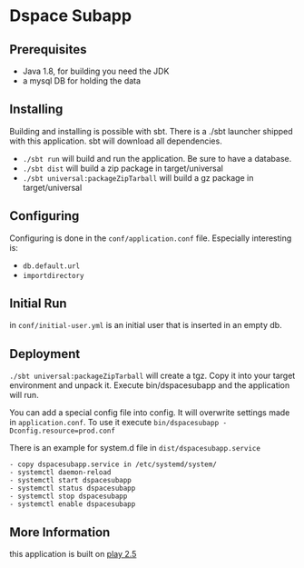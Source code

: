 # Dspace Subapp
## Prerequisites
* Java 1.8, for building you need the JDK
* a mysql DB for holding the data
## Installing
Building and installing is possible with sbt. There is a ./sbt launcher shipped with this application. sbt will download all dependencies.

* `./sbt run` will build and run the application. Be sure to have a database.
* `./sbt dist` will build a zip package in target/universal
* `./sbt universal:packageZipTarball` will build a gz package in target/universal
## Configuring
Configuring is done in the `conf/application.conf` file. Especially interesting is:
* `db.default.url`
* `importdirectory`
## Initial Run
in `conf/initial-user.yml` is an initial user that is inserted in an empty db.
## Deployment
`./sbt universal:packageZipTarball` will create a tgz. Copy it into your target environment and unpack it. Execute bin/dspacesubapp and the application will run.

You can add a special config file into config. It will overwrite settings made in `application.conf`. To use it execute `bin/dspacesubapp -Dconfig.resource=prod.conf`

There is an example for system.d file in `dist/dspacesubapp.service`

    - copy dspacesubapp.service in /etc/systemd/system/
    - systemctl daemon-reload
    - systemctl start dspacesubapp
    - systemctl status dspacesubapp
    - systemctl stop dspacesubapp
    - systemctl enable dspacesubapp

## More Information
this application is built on [play 2.5](https://www.playframework.com/documentation/2.5.x/Home)